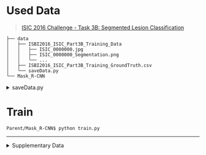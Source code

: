 # Used Data

> [ISIC 2016 Challenge - Task 3B: Segmented Lesion Classification](https://challenge.isic-archive.com/landing/2016/41/)

```shell
├── data
│   ├── ISBI2016_ISIC_Part3B_Training_Data
│   │   ├── ISIC_0000000.jpg
│   │   ├── ISIC_0000000_Segmentation.png
│   │   └── ...
│   ├── ISBI2016_ISIC_Part3B_Training_GroundTruth.csv
│   └── saveData.py
└── Mask_R-CNN
```

<details>
<summary>
saveData.py
</summary>

</br>

```python
import os
import shutil

import cv2
import pandas as pd


def initializeData(DataStoreName):
    tmp = os.getcwd()
    if DataStoreName in os.listdir():
        shutil.rmtree(DataStoreName)
    os.mkdir(DataStoreName)
    os.chdir(DataStoreName)
    os.mkdir('images')
    os.mkdir('masks')
    os.chdir(tmp)
    return (tmp + '/' + DataStoreName + '/' + 'images/', tmp + '/' + DataStoreName + '/' + 'masks/')

def saveData(target, ImgDir, MaskDir, label):
    # Make Target Data: IMG
    shutil.copy(target, ImgDir + target)
    # Make Target Data: Mask (GT)
    mask = cv2.imread(target.replace('.jpg', '_Segmentation.png'), cv2.IMREAD_UNCHANGED)
    mask[mask == 255] = label
    cv2.imwrite(MaskDir + target.replace('jpg', 'png'), mask)

if __name__ == "__main__":
    ImgDir, MaskDir = initializeData('TrainingData')
    target = 'ISBI2016_ISIC_Part3B_Training_Data'
    GT = pd.read_csv(target.replace('Data', 'GroundTruth.csv'), header=None, index_col=0)
    enc = {}
    for i, j in enumerate(GT[1].unique()):
        enc[j] = i + 1
    print('='*10, enc, '='*10)

    os.chdir(target)
    for tmp in os.listdir():
        if (not ('_Segmentation' in tmp)) and ('.jpg' in tmp):
            saveData(tmp, ImgDir, MaskDir, enc[GT.loc[tmp[:-4], 1]])
```

</details>

# Train

```shell
Parent/Mask_R-CNN$ python train.py
```

---

<details>
<summary>
Supplementary Data
</summary>

</br>

<details>
<summary>
Mask R-CNN?
</summary>

</br>

Mask R-CNN은 Faster R-CNN에 Segmentation 네트워크를 추가한 딥러닝 알고리즘으로, 객체 검출 (Object detection)과 분할을 모두 수행할 수 있습니다.

기존 Faster R-CNN은 RPN (Region Proposal Network)을 사용하여 객체의 경계 상자 (Bounding box)를 추출하고, 추출된 경계 상자를 입력으로 사용하여 객체 인식을 수행합니다. 이러한 방식은 객체의 위치와 클래스 정보를 검출할 수 있지만, 객체 내부의 픽셀-레벨 Segmentation 정보는 제공하지 않습니다.

Mask R-CNN은 Faster R-CNN의 RPN 뿐만 아니라, RoIAlign (Rectangle of Interest Alignment)을 사용하여 추출된 경계 상자 내부의 픽셀-레벨 Segmentation 정보를 추출할 수 있는 분할 네트워크를 추가합니다. 이를 통해, 객체 검출과 동시에 객체 내부의 픽셀-레벨 Segmentation 정보를 추출할 수 있습니다.

또한, Mask R-CNN은 이를 위해 Faster R-CNN과 함께 사용되는 합성곱 신경망 (Convolutional Neural Network)을 미세 조정 (Fine-tuning)하여 분할 네트워크의 성능을 최적화합니다.

Mask R-CNN은 객체 검출과 분할 작업에서 매우 강력한 성능을 보여주며, COCO (Common Objects in Context) 데이터셋에서 현재 가장 높은 정확도를 보이고 있습니다. 따라서, 객체 검출과 분할이 모두 필요한 다양한 응용 분야에서 활용되고 있습니다.

</details>

<details>
<summary>
Mask R-CNN vs. YOLO Segmentation
</summary>

</br>

Mask R-CNN은 정확한 객체 위치 검출과 객체의 픽셀-레벨 인식을 모두 수행할 수 있는 Segmentation 네트워크를 추가한 것입니다. 따라서 Mask R-CNN은 객체 검출 및 분할 작업에서 매우 강력한 성능을 보여줍니다.

반면, YOLO Segmentation은 객체 인식에 대한 빠른 실행 속도를 중점으로 둔다는 점에서 Mask R-CNN과 차이가 있습니다. YOLO Segmentation은 이미지를 여러 그리드 셀로 분할하고, 각 그리드 셀에 대한 객체의 확률, 위치 및 클래스 정보를 동시에 예측합니다. 이는 매우 빠른 속도로 객체 인식을 수행할 수 있도록 합니다.

그러나 정확도 측면에서는 Mask R-CNN이 YOLO Segmentation보다 우수한 성능을 보입니다. Mask R-CNN은 객체 검출과 분할을 모두 수행하기 때문에 더 정확한 객체 인식이 가능합니다.

따라서, 객체 인식의 속도와 정확도 모두가 중요한 경우에는 Mask R-CNN보다 YOLO Segmentation이 더 적합합니다. 하지만, 정확도가 높은 객체 검출 및 분할이 필요한 경우에는 Mask R-CNN이 더 나은 선택일 수 있습니다.

</details>

<details>
<summary>
Non-Maximum Suppression (NMS)
</summary>

</br>

> 객체 검출에서 중복된 바운딩 박스를 제거하는 기술

객체 검출 모델은 이미지에서 여러 개의 바운딩 박스를 출력할 수 있습니다. 이 때, 하나의 객체를 여러 개의 바운딩 박스로 감지하는 경우가 발생할 수 있습니다. 이러한 중복된 바운딩 박스를 제거하기 위해 NMS 기술이 사용됩니다.

NMS는 다음과 같은 절차로 동작합니다.

1. 모든 바운딩 박스들을 클래스별로 정렬합니다.
2. 가장 높은 confidence 값을 가진 바운딩 박스를 선택합니다.
3. 다른 모든 바운딩 박스와 IoU (Intersection over Union)를 계산합니다.
4. IoU가 미리 설정된 임계값 (threshold)보다 큰 바운딩 박스들을 제거합니다.
5. 남은 바운딩 박스들에 대해 위의 과정을 반복합니다.

</details>

<details>
<summary>
Reference
</summary>

</br>

1. [PyTorch](https://tutorials.pytorch.kr/intermediate/torchvision_tutorial.html)
2. [pytorch-mask-rcnn](https://github.com/multimodallearning/pytorch-mask-rcnn)
3. [Detectron2](https://github.com/facebookresearch/detectron2)
   + [Train MaskRCNN on custom dataset with Detectron2 in 4 steps](https://towardsdatascience.com/train-maskrcnn-on-custom-dataset-with-detectron2-in-4-steps-5887a6aa135d)

</details>
</details>